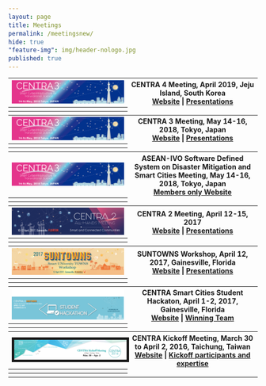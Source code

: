 ```yaml
---
layout: page
title: Meetings
permalink: /meetingsnew/
hide: true
"feature-img": img/header-nologo.jpg
published: true
---
```




 <table class="noBorder">

  <!-- item 1   -->
  <tr>
    <th class="noBorder"><img src="/img/centra3.png"></th>
    <th class="noBorder">CENTRA 4 Meeting, April 2019, Jeju Island, South Korea<br><a href="#">Website</a> | <a href="#">Presentations</a></th>
  </tr>
  
  <tr class="noBorder">
    <th class="noBorder"></th>
  
  </tr> 

  <tr class="noBorder">
    <th class="noBorder"></th>
  
  </tr> 


  <!-- item 2 -->
  <tr>
    <th class="noBorder"> <img src="/img/centra3.png"></th>
    <th class="noBorder">CENTRA 3 Meeting, May 14-16, 2018, Tokyo, Japan <br> <a href="/centra3/">Website</a> | <a href="/centra3/program.html">Presentations</a></th>
  </tr>
  


  <tr class="noBorder">
    <th class="noBorder"></th>
  
  </tr> 

  <tr class="noBorder">
    <th class="noBorder"></th>
  
  </tr> 


  <!-- item 3 -->

  <tr>
    <th class="noBorder"><img src="/img/centra3.png"></th>
    <th class="noBorder"> ASEAN-IVO Software Defined System on Disaster Mitigation and Smart Cities Meeting, May 14-16, 2018, Tokyo, Japan<br><a href="https://sites.google.com/site/disastermidigationandsds/">Members only Website</a></th>
  </tr>



  <tr class="noBorder">
    <th class="noBorder"></th>
  
  </tr> 

  <tr class="noBorder">
    <th class="noBorder"></th>
  
  </tr> 


  <!-- item 4 -->

  <tr>
    <th class="noBorder"> <img src="/img/CENTRA2.jpg"></th>
    <th class="noBorder"> CENTRA 2 Meeting, April 12-15, 2017<br> <a href="/centra2/">Website</a> | <a href="/centra2/program.html">Presentations</a></th>
  </tr>
  



  <tr class="noBorder">
    <th class="noBorder"></th>
  
  </tr> 

  <tr class="noBorder">
    <th class="noBorder"></th>
  
  </tr> 

 <!-- item 5 -->

  <tr>
    <th class="noBorder"><img src="/img/SUNTOWNS_B.jpg"></th>
    <th class="noBorder"> SUNTOWNS Workshop, April 12, 2017, Gainesville, Florida<br><a href="/suntowns2017/">Website</a> | <a href="/suntowns2017/program.html">Presentations</a></th>
  </tr>
  


  <tr class="noBorder">
    <th class="noBorder"></th>
  
  </tr> 

  <tr class="noBorder">
    <th class="noBorder"></th>
  
  </tr> 



 <!-- item 6 -->

  <tr>
    <th class="noBorder"><img src="/img/hackathon.png"></th>
    <th class="noBorder"> CENTRA Smart Cities Student Hackaton, April 1-2, 2017, Gainesville, Florida <br><a href="/hackathon2017/">Website</a> | <a href="/news/2017-04-04-student-hackathon.html">Winning Team</a></th>
  </tr>



  <tr class="noBorder">
    <th class="noBorder"></th>
  
  </tr> 

  <tr class="noBorder">
    <th class="noBorder"></th>
  
  </tr> 


 <!-- item 7 -->




  <tr>
    <th ><img src="/img/centra-2016.jpg" border="5"></th>
    <th class="noBorder"> CENTRA Kickoff Meeting, March 30 to April 2, 2016, Taichung, Taiwan <br>
        <a href="https://event.nchc.org.tw/2016/CECEA/index.php?CONTENT_ID=22">Website</a> | <a href="/meetings/kickoff2016.html">Kickoff participants and expertise</a>
        </th>
  </tr>



  <tr class="noBorder">
    <th class="noBorder"></th>
  
  </tr> 

  <tr class="noBorder">
    <th class="noBorder"></th>
  
  </tr> 

</table> 